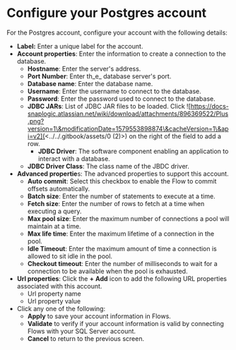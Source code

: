 # Configure your Postgres account



For the Postgres account, configure your account with the following details:

* **Label:** Enter a unique label for the account.
* **Account properties**: Enter the information to create a connection to the database.
  * **Hostname**: Enter the server's address.
  * **Port Number**: Enter th_e_ database server's port.
  * **Database name**: Enter the database name.&#x20;
  * **Username**: Enter the username to connect to the database.
  * **Password**: Enter the password used to connect to the database.
  * **JDBC JARs**: List of JDBC JAR files to be loaded. Click ![https://docs-snaplogic.atlassian.net/wiki/download/attachments/896369522/Plus.png?version=1\&modificationDate=1579553898874\&cacheVersion=1\&api=v2](<../../.gitbook/assets/0 (2)>) on the right of the field to add a row.
    * **JDBC Driver**: The software component enabling an application to interact with a database.
  * **JDBC Driver Class**: The class name of the JBDC driver.
* **Advanced propertie**s: The advanced properties to support this account.
  * **Auto commit**: Select this checkbox to enable the Flow to commit offsets automatically.
  * **Batch size**: Enter the number of statements to execute at a time.
  * **Fetch size**: Enter the number of rows to fetch at a time when executing a query.
  * **Max pool size**: Enter the maximum number of connections a pool will maintain at a time.
  * **Max life time**: Enter the maximum lifetime of a connection in the pool.
  * **Idle Timeout**: Enter the maximum amount of time a connection is allowed to sit idle in the pool.
  * **Checkout timeout**: Enter the number of milliseconds to wait for a connection to be available when the pool is exhausted.
* **Url properties**: Click the **+** **Add** icon to add the following URL properties associated with this account.
  * Url property name
  * Url property value
* Click any one of the following:
  * **Apply** to save your account information in Flows.
  * **Validate** to verify if your account information is valid by connecting Flows with your SQL Server account.
  * **Cancel** to return to the previous screen.
